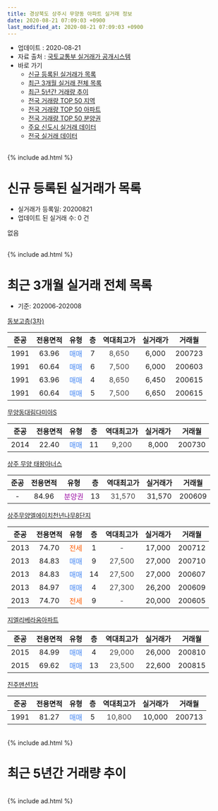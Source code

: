 ```yaml
---
title: 경상북도 상주시 무양동 아파트 실거래 정보
date: 2020-08-21 07:09:03 +0900
last_modified_at: 2020-08-21 07:09:03 +0900
---
```


* 업데이트 : 2020-08-21
* 자료 출처 : [국토교통부 실거래가 공개시스템](http://rt.molit.go.kr)
* 바로 가기
    * [신규 등록된 실거래가 목록](#신규-등록된-실거래가-목록)
    * [최근 3개월 실거래 전체 목록](#최근-3개월-실거래-전체-목록)
    * [최근 5년간 거래량 추이](#최근-5년간-거래량-추이)
    * [전국 거래량 TOP 50 지역](https://inasie.github.io/apt-trade-info/최근-3개월-전국에서-가장-거래가-많이-발생한-지역)
    * [전국 거래량 TOP 50 아파트](https://inasie.github.io/apt-trade-info/최근-3개월-전국에서-가장-거래가-많이-발생한-아파트)
    * [전국 거래량 TOP 50 분양권](https://inasie.github.io/apt-trade-info/최근-3개월-전국에서-가장-거래가-많이-발생한-분양권)
    * [주요 신도시 실거래 데이터](https://inasie.github.io/apt-trade-info/주요-신도시)
    * [전국 실거래 데이터](https://inasie.github.io/apt-trade-info/전국)
<br>
{% include ad.html %}
<br>

# 신규 등록된 실거래가 목록
* 실거래가 등록일: 20200821
* 업데이트 된 실거래 수: 0 건

없음

<br>
{% include ad.html %}
<br>

# 최근 3개월 실거래 전체 목록
* 기준: 202006-202008


[동보고층(3차)](https://search.naver.com/search.naver?query=%EA%B2%BD%EC%83%81%EB%B6%81%EB%8F%84+%EC%83%81%EC%A3%BC%EC%8B%9C+%EB%AC%B4%EC%96%91%EB%8F%99+%EB%8F%99%EB%B3%B4%EA%B3%A0%EC%B8%B5%283%EC%B0%A8%29)

|준공|전용면적|유형|층|역대최고가|실거래가|거래월|
|:---:|:---:|:---:|:---:|:---:|:---:|:---:|
|1991|63.96|<span style="color:#4285f3">매매</span>|7|<span style="color:#444444">8,650</span>|6,000|200723|
|1991|60.64|<span style="color:#4285f3">매매</span>|6|<span style="color:#444444">7,500</span>|6,000|200603|
|1991|63.96|<span style="color:#4285f3">매매</span>|4|<span style="color:#444444">8,650</span>|6,450|200615|
|1991|60.64|<span style="color:#4285f3">매매</span>|5|<span style="color:#444444">7,500</span>|6,650|200615|

[무양동대림다미아S](https://search.naver.com/search.naver?query=%EA%B2%BD%EC%83%81%EB%B6%81%EB%8F%84+%EC%83%81%EC%A3%BC%EC%8B%9C+%EB%AC%B4%EC%96%91%EB%8F%99+%EB%AC%B4%EC%96%91%EB%8F%99%EB%8C%80%EB%A6%BC%EB%8B%A4%EB%AF%B8%EC%95%84S)

|준공|전용면적|유형|층|역대최고가|실거래가|거래월|
|:---:|:---:|:---:|:---:|:---:|:---:|:---:|
|2014|22.40|<span style="color:#4285f3">매매</span>|11|<span style="color:#444444">9,200</span>|8,000|200730|

[상주 무양 태왕아너스](https://search.naver.com/search.naver?query=%EA%B2%BD%EC%83%81%EB%B6%81%EB%8F%84+%EC%83%81%EC%A3%BC%EC%8B%9C+%EB%AC%B4%EC%96%91%EB%8F%99+%EC%83%81%EC%A3%BC+%EB%AC%B4%EC%96%91+%ED%83%9C%EC%99%95%EC%95%84%EB%84%88%EC%8A%A4)

|준공|전용면적|유형|층|역대최고가|실거래가|거래월|
|:---:|:---:|:---:|:---:|:---:|:---:|:---:|
|-|84.96|<span style="color:#9C11A5">분양권</span>|13|<span style="color:#444444">31,570</span>|31,570|200609|

[상주무양엘에이치천년나무8단지](https://search.naver.com/search.naver?query=%EA%B2%BD%EC%83%81%EB%B6%81%EB%8F%84+%EC%83%81%EC%A3%BC%EC%8B%9C+%EB%AC%B4%EC%96%91%EB%8F%99+%EC%83%81%EC%A3%BC%EB%AC%B4%EC%96%91%EC%97%98%EC%97%90%EC%9D%B4%EC%B9%98%EC%B2%9C%EB%85%84%EB%82%98%EB%AC%B48%EB%8B%A8%EC%A7%80)

|준공|전용면적|유형|층|역대최고가|실거래가|거래월|
|:---:|:---:|:---:|:---:|:---:|:---:|:---:|
|2013|74.70|<span style="color:#ff5a00">전세</span>|1|<span style="color:#444444">-</span>|17,000|200712|
|2013|84.83|<span style="color:#4285f3">매매</span>|9|<span style="color:#444444">27,500</span>|27,000|200710|
|2013|84.83|<span style="color:#4285f3">매매</span>|14|<span style="color:#444444">27,500</span>|27,000|200607|
|2013|84.97|<span style="color:#4285f3">매매</span>|4|<span style="color:#444444">27,300</span>|26,200|200609|
|2013|74.70|<span style="color:#ff5a00">전세</span>|9|<span style="color:#444444">-</span>|20,000|200605|

[지엘리베라움아파트](https://search.naver.com/search.naver?query=%EA%B2%BD%EC%83%81%EB%B6%81%EB%8F%84+%EC%83%81%EC%A3%BC%EC%8B%9C+%EB%AC%B4%EC%96%91%EB%8F%99+%EC%A7%80%EC%97%98%EB%A6%AC%EB%B2%A0%EB%9D%BC%EC%9B%80%EC%95%84%ED%8C%8C%ED%8A%B8)

|준공|전용면적|유형|층|역대최고가|실거래가|거래월|
|:---:|:---:|:---:|:---:|:---:|:---:|:---:|
|2015|84.99|<span style="color:#4285f3">매매</span>|4|<span style="color:#444444">29,000</span>|26,000|200810|
|2015|69.62|<span style="color:#4285f3">매매</span>|13|<span style="color:#444444">23,500</span>|22,600|200815|

[진주맨션1차](https://search.naver.com/search.naver?query=%EA%B2%BD%EC%83%81%EB%B6%81%EB%8F%84+%EC%83%81%EC%A3%BC%EC%8B%9C+%EB%AC%B4%EC%96%91%EB%8F%99+%EC%A7%84%EC%A3%BC%EB%A7%A8%EC%85%981%EC%B0%A8)

|준공|전용면적|유형|층|역대최고가|실거래가|거래월|
|:---:|:---:|:---:|:---:|:---:|:---:|:---:|
|1991|81.27|<span style="color:#4285f3">매매</span>|5|<span style="color:#444444">10,800</span>|10,000|200713|


<br>
{% include ad.html %}
<br>

# 최근 5년간 거래량 추이


<div style="width:100%;">
    <canvas id="deal_progress" height="200"></canvas>
</div>

<script>
new Chart(document.getElementById("deal_progress"), {
    type: 'line',
    data: {
        labels: ['201508','201509','201510','201511','201512','201601','201602','201603','201604','201605','201606','201607','201608','201609','201610','201611','201612','201701','201702','201703','201704','201705','201706','201707','201708','201709','201710','201711','201712','201801','201802','201803','201804','201805','201806','201807','201808','201809','201810','201811','201812','201901','201902','201903','201904','201905','201906','201907','201908','201909','201910','201911','201912','202001','202002','202003','202004','202005','202006','202007','202008'],
        datasets: [{
            label: '매매',
            pointRadius: 1,
            data: [3, 6, 0, 7, 6, 8, 3, 2, 6, 3, 2, 2, 2, 4, 4, 1, 4, 2, 2, 9, 8, 4, 2, 4, 4, 5, 7, 9, 4, 7, 4, 5, 1, 1, 5, 7, 5, 2, 7, 13, 4, 8, 3, 2, 5, 3, 4, 6, 3, 3, 11, 5, 9, 6, 10, 0, 6, 3, 6, 4, 2],
            borderColor: "rgba(255, 201, 14, 1)",
            backgroundColor: "rgba(255, 201, 14, 0.5)",
            fill: false,
            lineTension: 0
        },{
            label: '전월세',
            pointRadius: 1,
            data: [2, 2, 5, 3, 1, 4, 15, 5, 5, 2, 2, 0, 2, 2, 1, 7, 0, 3, 4, 4, 4, 0, 4, 2, 5, 4, 1, 0, 3, 4, 11, 4, 3, 1, 3, 1, 1, 4, 1, 1, 1, 5, 5, 3, 3, 0, 1, 3, 1, 0, 4, 3, 2, 5, 19, 3, 0, 1, 1, 1, 0],
            borderColor: "rgba(0, 141, 185, 1)",
            backgroundColor: "rgba(0, 141, 185, 0.5)",
            fill: false,
            lineTension: 0
        }
        ]
    },
    options: {
        responsive: true,
        title: {
            display: false
        },
        tooltips: {
            mode: 'index',
            intersect: false
        },
        hover: {
            mode: 'nearest',
            intersect: true
        },
        scales: {
            xAxes: [{
                display: true,
                scaleLabel: {
                    display: true,
                    labelString: '년/월'
                }
            }],
            yAxes: [{
                display: true,
                ticks: {
                    suggestedMin: 0,
                },
                scaleLabel: {
                    display: true,
                    labelString: '실거래 수'
                }
            }]
        }
    }
});

</script>


<br>
{% include ad.html %}
<br>

